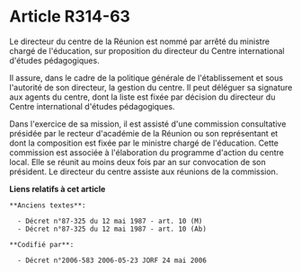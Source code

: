 # Article R314-63

Le directeur du centre de la Réunion est nommé par arrêté du ministre chargé de l'éducation, sur proposition du directeur du
Centre international d'études pédagogiques.

Il assure, dans le cadre de la politique générale de l'établissement et sous l'autorité de son directeur, la gestion du
centre. Il peut déléguer sa signature aux agents du centre, dont la liste est fixée par décision du directeur du Centre
international d'études pédagogiques.

Dans l'exercice de sa mission, il est assisté d'une commission consultative présidée par le recteur d'académie de la Réunion
ou son représentant et dont la composition est fixée par le ministre chargé de l'éducation. Cette commission est associée à
l'élaboration du programme d'action du centre local. Elle se réunit au moins deux fois par an sur convocation de son
président. Le directeur du centre assiste aux réunions de la commission.

**Liens relatifs à cet article**

	**Anciens textes**:

	  - Décret n°87-325 du 12 mai 1987 - art. 10 (M)
	  - Décret n°87-325 du 12 mai 1987 - art. 10 (Ab)

	**Codifié par**:

	  - Décret n°2006-583 2006-05-23 JORF 24 mai 2006
